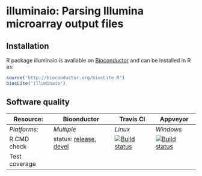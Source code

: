 # illuminaio: Parsing Illumina microarray output files


## Installation
R package illuminaio is available on [Bioconductor](http://www.bioconductor.org/packages/devel/bioc/html/illuminaio.html) and can be installed in R as:

```r
source('http://bioconductor.org/biocLite.R')
biocLite('illuminaio')
```


## Software quality

| Resource:     | Bioonductor        | Travis CI        | Appveyor         |
| ------------- | ------------------- | ---------------- | ---------------- |
| _Platforms:_  | _Multiple_          | _Linux_          | _Windows_        |
| R CMD check   | status: [release](http://master.bioconductor.org/checkResults/release/bioc-LATEST/illuminaio), [devel](http://master.bioconductor.org/checkResults/devel/bioc-LATEST/illuminaio) | <a href="https://travis-ci.org/HenrikBengtsson/illuminaio"><img src="https://travis-ci.org/HenrikBengtsson/illuminaio.svg" alt="Build status"></a>    | <a href="https://ci.appveyor.com/project/HenrikBengtsson/illuminaio"><img src="https://ci.appveyor.com/api/projects/status/github/HenrikBengtsson/illuminaio" alt="Build status"></a> |
| Test coverage |                     |  |                  |
